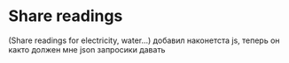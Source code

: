 # Share readings
(Share readings for electricity, water...)
добавил наконетста js, теперь он както должен мне json запросики давать